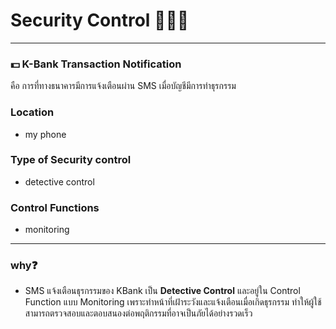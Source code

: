  # Security Control 🧑🏼‍✈️

---

### 💵 K-Bank Transaction Notification  
  คือ การที่ทางธนาคารมีการแจ้งเตือนผ่าน SMS เมื่อบัญชีมีการทำธุรกรรม

### Location
* my phone

### Type of Security control
* detective control 

### Control Functions
* monitoring

---

### why❓
* SMS แจ้งเตือนธุรกรรมของ KBank เป็น **Detective Control** และอยู่ใน Control Function แบบ Monitoring เพราะทำหน้าที่เฝ้าระวังและแจ้งเตือนเมื่อเกิดธุรกรรม ทำให้ผู้ใช้สามารถตรวจสอบและตอบสนองต่อพฤติกรรมที่อาจเป็นภัยได้อย่างรวดเร็ว
